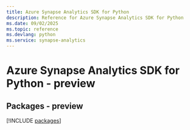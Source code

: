 ```yaml
---
title: Azure Synapse Analytics SDK for Python
description: Reference for Azure Synapse Analytics SDK for Python
ms.date: 09/02/2025
ms.topic: reference
ms.devlang: python
ms.service: synapse-analytics
---
```

# Azure Synapse Analytics SDK for Python - preview
## Packages - preview
[!INCLUDE [packages](synapse-analytics-index.md)]